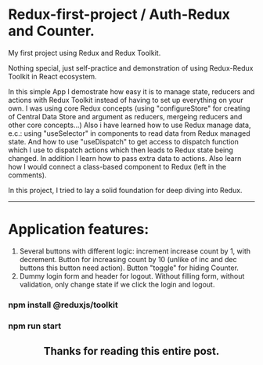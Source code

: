 # Redux-first-project / Auth-Redux and Counter.

My first project using Redux and Redux Toolkit.

Nothing special, just self-practice and demonstration of using Redux-Redux Toolkit in React ecosystem.

In this simple App I demostrate how easy it is to manage state, reducers and actions with Redux Toolkit instead of having to set up everything on your own.
I was using core Redux concepts (using "configureStore" for creating of Central Data Store and argument as reducers, mergeing reducers and other core concepts...)
Also i have learned how to use Redux manage data, e.c.: using "useSelector" in components to read data from Redux managed state.
And how to use "useDispatch" to get access to dispatch function which I use to dispatch actions which then leads to Redux state being changed.
In addition I learn how to pass extra data to actions.
Also learn how I would connect a class-based component to Redux (left in the comments).

In this project, I tried to lay a solid foundation for deep diving into Redux.

------------------------------
# Application features: 
1. Several buttons with different logic: increment increase count by 1, with decrement. Button for increasing count by 10 (unlike of inc and dec buttons this button need action). Button "toggle" for hiding Counter.
2. Dummy login form and header for logout. Without filling form, without validation, only change state if we click the login and logout.

<h3>npm install @reduxjs/toolkit</h3>
<h3>npm run start</h3>

<h2 align="center">Thanks for reading this entire post.<h2>
